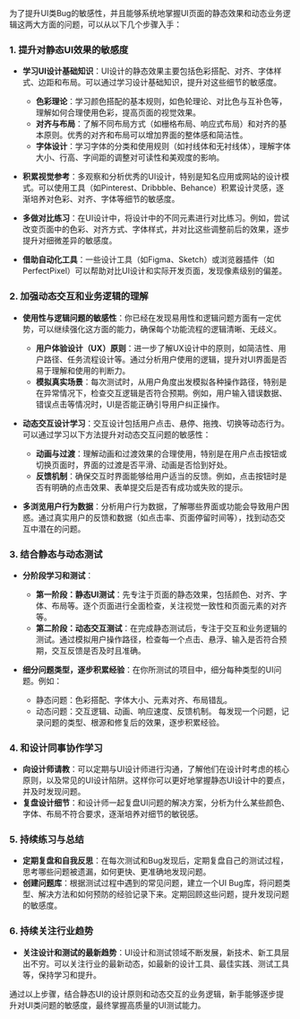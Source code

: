 为了提升UI类Bug的敏感性，并且能够系统地掌握UI页面的静态效果和动态业务逻辑这两大方面的问题，可以从以下几个步骤入手：

### 1. **提升对静态UI效果的敏感度**
   - **学习UI设计基础知识**：UI设计的静态效果主要包括色彩搭配、对齐、字体样式、边距和布局。可以通过学习设计基础知识，提升对这些细节的敏感度。
     - **色彩理论**：学习颜色搭配的基本规则，如色轮理论、对比色与互补色等，理解如何合理使用色彩，提高页面的视觉效果。
     - **对齐与布局**：了解不同布局方式（如栅格布局、响应式布局）和对齐的基本原则。优秀的对齐和布局可以增加界面的整体感和简洁性。
     - **字体设计**：学习字体的分类和使用规则（如衬线体和无衬线体），理解字体大小、行高、字间距的调整对可读性和美观度的影响。

   - **积累视觉参考**：多观察和分析优秀的UI设计，特别是知名应用或网站的设计模式。可以使用工具（如Pinterest、Dribbble、Behance）积累设计灵感，逐渐培养对色彩、对齐、字体等细节的敏感度。
   
   - **多做对比练习**：在UI设计中，将设计中的不同元素进行对比练习。例如，尝试改变页面中的色彩、对齐方式、字体样式，并对比这些调整前后的效果，逐步提升对细微差异的敏感度。

   - **借助自动化工具**：一些设计工具（如Figma、Sketch）或浏览器插件（如PerfectPixel）可以帮助对比UI设计和实际开发页面，发现像素级别的偏差。

### 2. **加强动态交互和业务逻辑的理解**
   - **使用性与逻辑问题的敏感性**：你已经在发现易用性和逻辑问题方面有一定优势，可以继续强化这方面的能力，确保每个功能流程的逻辑清晰、无歧义。
     - **用户体验设计（UX）原则**：进一步了解UX设计中的原则，如简洁性、用户路径、任务流程设计等。通过分析用户使用的逻辑，提升对UI界面是否易于理解和使用的判断力。
     - **模拟真实场景**：每次测试时，从用户角度出发模拟各种操作路径，特别是在异常情况下，检查交互逻辑是否符合预期。例如，用户输入错误数据、错误点击等情况时，UI是否能正确引导用户纠正操作。

   - **动态交互设计学习**：交互设计包括用户点击、悬停、拖拽、切换等动态行为。可以通过学习以下方法提升对动态交互问题的敏感性：
     - **动画与过渡**：理解动画和过渡效果的合理使用，特别是在用户点击按钮或切换页面时，界面的过渡是否平滑、动画是否恰到好处。
     - **反馈机制**：确保交互时界面能够给用户适当的反馈。例如，点击按钮时是否有明确的点击效果、表单提交后是否有成功或失败的提示。
   
   - **多浏览用户行为数据**：分析用户行为数据，了解哪些界面或功能会导致用户困惑。通过真实用户的反馈和数据（如点击率、页面停留时间等），找到动态交互中潜在的问题。

### 3. **结合静态与动态测试**
   - **分阶段学习和测试**：
     - **第一阶段：静态UI测试**：先专注于页面的静态效果，包括颜色、对齐、字体、布局等。逐个页面进行全面检查，关注视觉一致性和页面元素的对齐等。
     - **第二阶段：动态交互测试**：在完成静态测试后，专注于交互和业务逻辑的测试。通过模拟用户操作路径，检查每一个点击、悬浮、输入是否符合预期，交互反馈是否及时且准确。

   - **细分问题类型，逐步积累经验**：在你所测试的项目中，细分每种类型的UI问题。例如：
     - 静态问题：色彩搭配、字体大小、元素对齐、布局错乱。
     - 动态问题：交互逻辑、动画、响应速度、反馈机制。
      每发现一个问题，记录问题的类型、根源和修复后的效果，逐步积累经验。

### 4. **和设计同事协作学习**
   - **向设计师请教**：可以定期与UI设计师进行沟通，了解他们在设计时考虑的核心原则，以及常见的UI设计陷阱。这样你可以更好地掌握静态UI设计中的要点，并及时发现问题。
   - **复盘设计细节**：和设计师一起复盘UI问题的解决方案，分析为什么某些颜色、字体、布局不符合要求，逐渐培养对细节的敏锐感。

### 5. **持续练习与总结**
   - **定期复盘和自我反思**：在每次测试和Bug发现后，定期复盘自己的测试过程，思考哪些问题被遗漏，如何更快、更准确地发现问题。
   - **创建问题库**：根据测试过程中遇到的常见问题，建立一个UI Bug库，将问题类型、解决方法和如何预防的经验记录下来。定期回顾这些问题，提升发现问题的敏感度。

### 6. **持续关注行业趋势**
   - **关注设计和测试的最新趋势**：UI设计和测试领域不断发展，新技术、新工具层出不穷。可以关注行业的最新动态，如最新的设计工具、最佳实践、测试工具等，保持学习和提升。

通过以上步骤，结合静态UI的设计原则和动态交互的业务逻辑，新手能够逐步提升对UI类问题的敏感度，最终掌握高质量的UI测试能力。